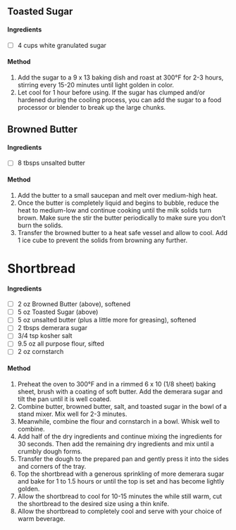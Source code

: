 ## Toasted Sugar

#### Ingredients

- [ ] 4 cups white granulated sugar

#### Method

1. Add the sugar to a 9 x 13 baking dish and roast at 300°F for 2-3 hours, stirring every 15-20 minutes until light golden in color.
2. Let cool for 1 hour before using. If the sugar has clumped and/or hardened during the cooling process, you can add the sugar to a food processor or blender to break up the large chunks.

## Browned Butter

#### Ingredients

- [ ] 8 tbsps unsalted butter

#### Method

1. Add the butter to a small saucepan and melt over medium-high heat.
2. Once the butter is completely liquid and begins to bubble, reduce the heat to medium-low and continue cooking until the milk solids turn brown. Make sure the stir the butter periodically to make sure you don’t burn the solids.
3. Transfer the browned butter to a heat safe vessel and allow to cool. Add 1 ice cube to prevent the solids from browning any further.

<!-- TAG: baking -->
<!-- TAG: bread -->
<!-- TAG: treat -->

# Shortbread

#### Ingredients

- [ ] 2 oz Browned Butter (above), softened
- [ ] 5 oz Toasted Sugar (above)
- [ ] 5 oz unsalted butter (plus a little more for greasing), softened
- [ ] 2 tbsps demerara sugar
- [ ] 3/4 tsp kosher salt
- [ ] 9.5 oz all purpose flour, sifted
- [ ] 2 oz cornstarch

#### Method

1. Preheat the oven to 300°F and in a rimmed 6 x 10 (1/8 sheet) baking sheet, brush with a coating of soft butter. Add the demerara sugar and tilt the pan until it is well coated.
2. Combine butter, browned butter, salt, and toasted sugar in the bowl of a stand mixer. Mix well for 2-3 minutes.
3. Meanwhile, combine the flour and cornstarch in a bowl. Whisk well to combine.
4. Add half of the dry ingredients and continue mixing the ingredients for 30 seconds. Then add the remaining dry ingredients and mix until a crumbly dough forms.
5. Transfer the dough to the prepared pan and gently press it into the sides and corners of the tray.
6. Top the shortbread with a generous sprinkling of more demerara sugar and bake for 1 to 1.5 hours or until the top is set and has become lightly golden.
7. Allow the shortbread to cool for 10-15 minutes the while still warm, cut the shortbread to the desired size using a thin knife.
8. Allow the shortbread to completely cool and serve with your choice of warm beverage.
